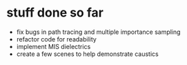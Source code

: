 # stuff done so far
 - fix bugs in path tracing and multiple importance sampling
 - refactor code for readability
 - implement MIS dielectrics
 - create a few scenes to help demonstrate caustics
 